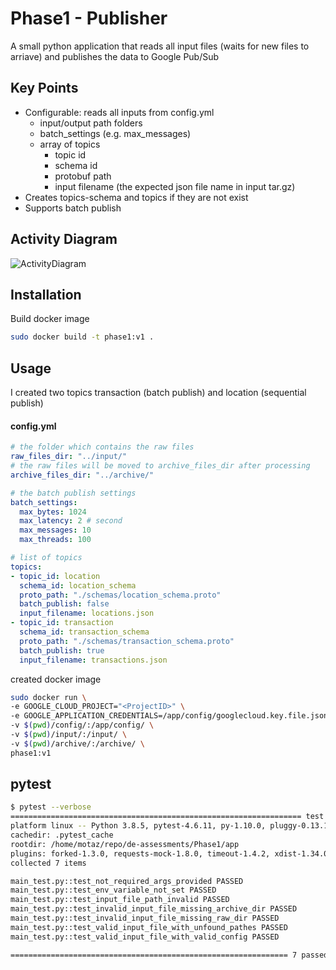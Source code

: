 # Phase1 - Publisher

A small python application that reads all input files (waits for new files to arriave) and publishes the data to Google Pub/Sub

## Key Points
- Configurable: reads all inputs from config.yml
    + input/output path folders
    + batch_settings (e.g. max_messages)
    + array of topics
        * topic id
        * schema id
        * protobuf path
        * input filename (the expected json file name in input tar.gz)
- Creates topics-schema and topics if they are not exist
- Supports batch publish

## Activity Diagram
![ActivityDiagram](http://www.plantuml.com/plantuml/proxy?cache=no&src=https://raw.githubusercontent.com/motazalratta/de-assessments/main/Phase1/ActivityDiagram.iuml)

## Installation

Build docker image

```sh
sudo docker build -t phase1:v1 .
```

## Usage
I created two topics transaction (batch publish) and location (sequential publish)

#### config.yml
```yaml
# the folder which contains the raw files
raw_files_dir: "../input/"
# the raw files will be moved to archive_files_dir after processing
archive_files_dir: "../archive/"

# the batch publish settings
batch_settings:
  max_bytes: 1024
  max_latency: 2 # second
  max_messages: 10
  max_threads: 100

# list of topics 
topics:
- topic_id: location
  schema_id: location_schema
  proto_path: "./schemas/location_schema.proto"
  batch_publish: false
  input_filename: locations.json
- topic_id: transaction 
  schema_id: transaction_schema
  proto_path: "./schemas/transaction_schema.proto"
  batch_publish: true
  input_filename: transactions.json
```
created docker image

```sh
sudo docker run \
-e GOOGLE_CLOUD_PROJECT="<ProjectID>" \
-e GOOGLE_APPLICATION_CREDENTIALS=/app/config/googlecloud.key.file.json \
-v $(pwd)/config/:/app/config/ \
-v $(pwd)/input/:/input/ \
-v $(pwd)/archive/:/archive/ \
phase1:v1
```

## pytest
```sh
$ pytest --verbose
================================================================= test session starts =================================================================
platform linux -- Python 3.8.5, pytest-4.6.11, py-1.10.0, pluggy-0.13.1 -- /usr/bin/python3
cachedir: .pytest_cache
rootdir: /home/motaz/repo/de-assessments/Phase1/app
plugins: forked-1.3.0, requests-mock-1.8.0, timeout-1.4.2, xdist-1.34.0
collected 7 items

main_test.py::test_not_required_args_provided PASSED                                                                                            [ 14%]
main_test.py::test_env_variable_not_set PASSED                                                                                                  [ 28%]
main_test.py::test_input_file_path_invalid PASSED                                                                                               [ 42%]
main_test.py::test_invalid_input_file_missing_archive_dir PASSED                                                                                [ 57%]
main_test.py::test_invalid_input_file_missing_raw_dir PASSED                                                                                    [ 71%]
main_test.py::test_valid_input_file_with_unfound_pathes PASSED                                                                                  [ 85%]
main_test.py::test_valid_input_file_with_valid_config PASSED                                                                                    [100%]

============================================================== 7 passed in 14.16 seconds ==============================================================
```
